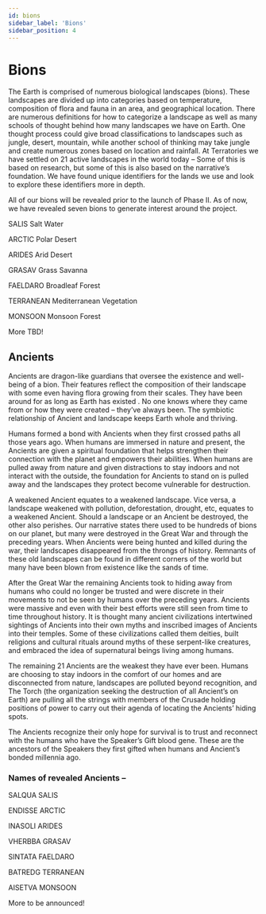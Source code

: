 ```yaml
---
id: bions
sidebar_label: 'Bions'
sidebar_position: 4
---
```


# Bions

The Earth is comprised of numerous biological landscapes (bions). These landscapes are divided up into categories based on temperature, composition of flora and fauna in an area, and geographical location. There are numerous definitions for how to categorize a landscape as well as many schools of thought behind how many landscapes we have on Earth. One thought process could give broad classifications to landscapes such as jungle, desert, mountain, while another school of thinking may take jungle and create numerous zones based on location and rainfall.  At Terratories we have settled on 21 active landscapes in the world today – Some of this is based on research, but some of this is also based on the narrative’s foundation. We have found unique identifiers for the lands we use and look to explore these identifiers more in depth.   

All of our bions will be revealed prior to the launch of Phase II. As of now, we have revealed seven bions to generate interest around the project. 

SALIS Salt Water

ARCTIC Polar Desert

ARIDES Arid Desert

GRASAV Grass Savanna

FAELDARO Broadleaf Forest 

TERRANEAN Mediterranean Vegetation

MONSOON Monsoon Forest

More TBD!

## Ancients
Ancients are dragon-like guardians that oversee the existence and well-being of a bion. Their features reflect the composition of their landscape with some even having flora growing from their scales. They have been around for as long as Earth has existed . No one knows where they came from or how they were created – they’ve always been. The symbiotic relationship of Ancient and landscape keeps Earth whole and thriving.

Humans formed a bond with Ancients when they first crossed paths all those years ago. When humans are immersed in nature and present, the Ancients are given a spiritual foundation that helps strengthen their connection with the planet and empowers their abilities. When humans are pulled away from nature and given distractions to stay indoors and not interact with the outside, the foundation for Ancients to stand on is pulled away and the landscapes they protect become  vulnerable for destruction. 

A weakened Ancient equates to a weakened landscape.  Vice versa, a landscape weakened with pollution, deforestation, drought, etc,  equates to a weakened Ancient. Should a landscape or an Ancient be destroyed, the other also perishes. Our narrative states there used to be hundreds of bions on our planet, but many were destroyed in the Great War and through the preceding years. When Ancients were being hunted and killed during the war, their landscapes disappeared from the throngs of history. Remnants of these old landscapes can be found in different corners of the world but many have been blown from existence like the sands of time. 

After the Great War the remaining Ancients took to hiding away from humans who  could no longer be trusted and were discrete in their movements to not be seen by humans over the preceding years. Ancients were massive and even with their best efforts were still seen from time to time throughout history. It is thought many ancient civilizations intertwined sightings of Ancients into their own myths and inscribed images of Ancients into their temples. Some of these civilizations called them deities, built religions and cultural rituals around myths of these serpent-like creatures, and embraced the idea of supernatural beings living among humans. 

The remaining 21 Ancients are the weakest they have ever been. Humans are choosing to stay indoors in the comfort of our homes and are disconnected from nature, landscapes are polluted beyond recognition, and The Torch (the organization seeking the destruction of all Ancient’s on Earth) are pulling all the strings with members of the Crusade holding positions of power to carry out their agenda of locating the Ancients’ hiding spots. 

The Ancients recognize their only hope for survival is to trust and reconnect  with the humans who have the Speaker’s Gift blood gene. These are the ancestors of the Speakers they first gifted when humans and Ancient’s bonded millennia ago.   

### Names of revealed Ancients – 

SALQUA SALIS 

ENDISSE ARCTIC

INASOLI ARIDES 

VHERBBA GRASAV

SINTATA FAELDARO 

BATREDG TERRANEAN 

AISETVA MONSOON

More to be announced!
